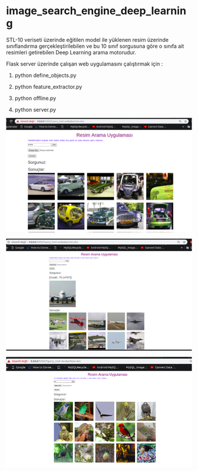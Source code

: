 # image_search_engine_deep_learning
STL-10 veriseti üzerinde eğitilen model ile yüklenen resim üzerinde sınıflandırma gerçekleştirilebilen ve bu 10 sınıf sorgusuna göre o sınıfa ait resimleri getirebilen Deep Learning arama motorudur.

Flask server üzerinde çalışan web uygulamasını çalıştırmak için :

1) python define_objects.py

2) python feature_extractor.py

3) python offline.py

4) python server.py

![alt text](https://github.com/sinemavci/image_search_engine_deep_learning/blob/master/Screenshot%20from%202019-07-14%2020-19-44.png)

![alt text](https://github.com/sinemavci/image_search_engine_deep_learning/blob/master/Screenshot%20from%202019-07-14%2020-23-26.png)

![alt text](https://github.com/sinemavci/image_search_engine_deep_learning/blob/master/Screenshot%20from%202019-07-14%2020-33-46.png)
